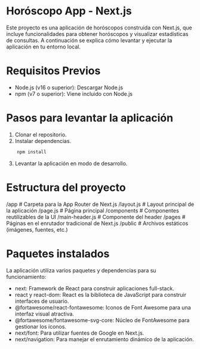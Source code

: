# Horóscopo App - Next.js

Este proyecto es una aplicación de horóscopos construida con Next.js, que incluye funcionalidades para obtener horóscopos y visualizar estadísticas de consultas. A continuación se explica cómo levantar y ejecutar la aplicación en tu entorno local.

# Requisitos Previos

- Node.js (v16 o superior): Descargar Node.js
- npm (v7 o superior): Viene incluido con Node.js

# Pasos para levantar la aplicación

1. Clonar el repositorio.
2. Instalar dependencias.
```bash
    npm install
```
3. Levantar la aplicación en modo de desarrollo.

# Estructura del proyecto

/app                  # Carpeta para la App Router de Next.js
  /layout.js           # Layout principal de la aplicación
  /page.js             # Página principal
/components           # Componentes reutilizables de la UI
  /main-header.js      # Componente del header
/pages                # Páginas en el enrutador tradicional de Next.js
/public               # Archivos estáticos (imágenes, fuentes, etc.)

# Paquetes instalados
La aplicación utiliza varios paquetes y dependencias para su funcionamiento:

- next: Framework de React para construir aplicaciones full-stack.
- react y react-dom: React es la biblioteca de JavaScript para construir interfaces de usuario.
- @fortawesome/react-fontawesome: Iconos de Font Awesome para una interfaz visual atractiva.
- @fortawesome/fontawesome-svg-core: Núcleo de FontAwesome para gestionar los iconos.
- next/font: Para utilizar fuentes de Google en Next.js.
- next/navigation: Para manejar el enrutamiento dinámico de la aplicación.
